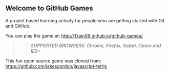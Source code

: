 ## Welcome to GitHub Games

A project based learning activity for people who are getting started with Git and GitHub.

You can play the game at: http://Train09.github.io/github-games/

>> _*SUPPORTED BROWSERS*: Chrome, Firefox, Safari, Opera and IE9+_

This fun open source game was cloned from: https://github.com/jakesgordon/javascript-tetris
